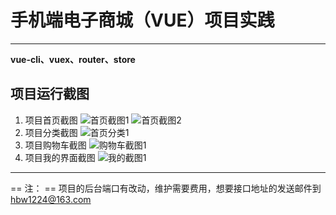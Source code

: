 # 手机端电子商城（VUE）项目实践
---

**vue-cli、vuex、router、store**
## 项目运行截图
1. 项目首页截图
![首页截图1](./src/imgtest/hometop.png)
![首页截图2](./src/imgtest/homebottom.png)
2. 项目分类截图
![首页分类1](./src/imgtest/category.png)
3. 项目购物车截图
![购物车截图1](./src/imgtest/cart.png)
4. 项目我的界面截图
![我的截图1](./src/imgtest/profile.png)
---
== 注： ==
项目的后台端口有改动，维护需要费用，想要接口地址的发送邮件到 hbw1224@163.com 
